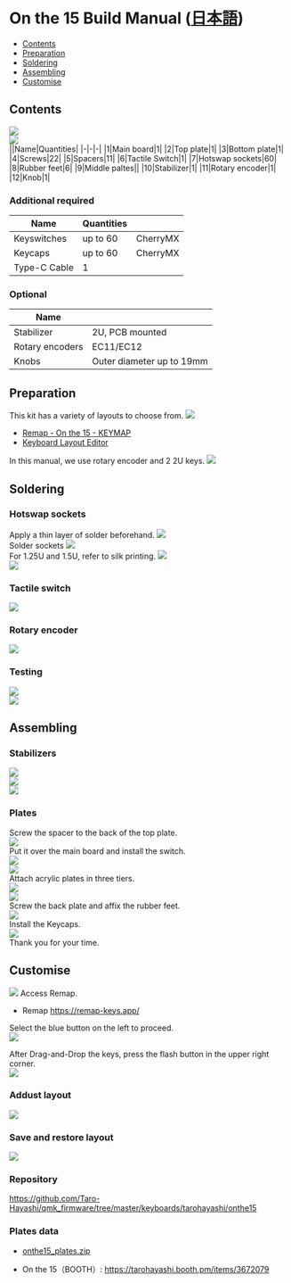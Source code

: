 # On the 15 Build Manual ([日本語](README.md))
- [Contents](#Contens)
- [Preparation](#Preparation)
- [Soldering](#Soldering)
- [Assembling](#Assembling)
- [Customise](#Customise)

## Contents
![](img/IMG_6331.jpg)  
![](img/IMG_8030.jpg)  
||Name|Quantities|
|-|-|-|
|1|Main board|1|
|2|Top plate|1|
|3|Bottom plate|1|
|4|Screws|22|
|5|Spacers|11|
|6|Tactile Switch|1|
|7|Hotswap sockets|60|
|8|Rubber feet|6|
|9|Middle paltes||
|10|Stabilizer|1|
|11|Rotary encoder|1|
|12|Knob|1|


### Additional required
|Name|Quantities||
|-|-|-|
|Keyswitches|up to 60|CherryMX|
|Keycaps|up to 60|CherryMX|
|Type-C Cable|1||


### Optional
|Name||
|-|-|
|Stabilizer|2U, PCB mounted|
|Rotary encoders|EC11/EC12|
|Knobs|Outer diameter up to 19mm|


## Preparation
This kit has a variety of layouts to choose from.
![](img/layout1.png)    
- [Remap - On the 15 - KEYMAP](https://remap-keys.app/catalog/9bQPDxdkX8xgflHlsR9p/keymap)
- [Keyboard Layout Editor](http://www.keyboard-layout-editor.com/#/gists/feebeb1f95b04ed5593eb9c8289f1239)

In this manual, we use rotary encoder and 2 2U keys.
![](img/layout2.png)  


## Soldering
### Hotswap sockets
Apply a thin layer of solder beforehand.
![](img/IMG_6124.JPEG)  
Solder sockets
![](img/IMG_6125.JPEG)  
For 1.25U and 1.5U, refer to silk printing.
![](img/IMG_8033.jpg)   
![](img/IMG_6126.JPEG)  
### Tactile switch 
![](img/IMG_6127.JPEG)  

### Rotary encoder
![](img/IMG_6128.JPEG)   

### Testing 
![](img/IMG_6129.JPEG)   
![](img/IMG_6131.JPEG)   

## Assembling
### Stabilizers  
![](img/IMG_4416.jpg)   
![](img/IMG_4420.jpg)    
![](img/IMG_6132.JPEG)  

### Plates
Screw the spacer to the back of the top plate.    
![](img/IMG_6149.JPEG)   
Put it over the main board and install the switch.  
![](img/IMG_6150.JPEG)     
![](img/IMG_6152.JPEG)  
Attach acrylic plates in three tiers.   
![](img/IMG_6161.JPEG)  
![](img/IMG_6159.JPEG)  
Screw the back plate and affix the rubber feet.  
![](img/IMG_6153.JPEG)  
Install the Keycaps.  
![](img/IMG_6154.JPEG)  
Thank you for your time.

## Customise
![](img/layout3.png)
Access Remap.  
- Remap https://remap-keys.app/

Select the blue button on the left to proceed.  
![](img/remap1.png)  


After Drag-and-Drop the keys, press the flash button in the upper right corner.  
![](img/remap2.png)  

### Addust layout
![](img/layoutoption.png)  
### Save and restore layout  
![](img/keymaps.png)  

### Repository
https://github.com/Taro-Hayashi/qmk_firmware/tree/master/keyboards/tarohayashi/onthe15

### Plates data
- [onthe15_plates.zip](https://github.com/Taro-Hayashi/On-the-15/releases/latest/download/15.23/onthe15_plates.zip)

- On the 15（BOOTH）: https://tarohayashi.booth.pm/items/3672079
